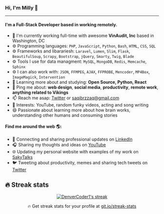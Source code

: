 ### Hi, I'm Milly 👋
---

<!-- I'm Milly, a software engineer with experience in Ruby, Rails, JavaScript, React, MySQL and more. I've been working professionally for about 2 years but got my start back in days of MySpace and LiveJournal. I am enthusiastic about solving problems and outside of work my goal is to increase diversity in technology and help the next generation get their start. I am passionate about accessibility and committed to a web that works for everyone.-->

#### I'm a Full-Stack Developer based in working remotely.

- 🏢 I'm currently working full-time with awesome **VinAudit, Inc** based in Washington, DC
- ⚙️ Programming languages: `PHP`, `JavaScript`, `Python`, `Bash`, `HTML`, `CSS`, `SQL`
- ⚙️ Frameworks and libarariesh: `Laravel`, `Lumen`, `Slim`, `Flask`, `BeautifulSoup`, `Scrapy`, `Bootstrap`, `jQuery`, `Smarty`, `Twig`, `Blade`
- ⚙️ Tools I use for data managment: `MySQL`, `MongoDB`, `Redis`, `Memcache`, `Sphinx`
- ⚙️ I can also work with: `JSON`, `FFMPEG`, `AJAX`, `FFPROBE`, `Mencoder`, `MP4Box`, `ImageMagick`, `Intervention` 
- 🌱 Learning more about and studying: **Open Source, Python, React**
- 💬 Ping me about: **web design**, **social media**, **productivity**, **remote work**, **anything related to Vikings**
- 📫 Reach me asap: <a href="https://twitter.com/sakytalks/">Twitter</a> or saqibrzzaq@gmail.com
- 💜 Interests: YouTube, random funky videos, acting and song writing
- 😄 Passionate about learning more about how brain works, understanding other humans and consuming stories

#### Find me around the web 🌎:
- 💼 Connecting and sharing professional updates on <a href="https://www.linkedin.com/in/sakydev/">LinkedIn</a>
- 🎧 Sharing my thoughts and ideas on <a href="https://www.youtube.com/c/sakytalks/">YouTube</a>
- 🌐 Updating my personal website with examples of my work on <a href="https://sakytalks.bearblog.dev/">SakyTalks</a>
- 🐦 Tweeting about productivity, memes and sharing tech tweets on <a href="https://twitter.com/sakytalks/">Twitter</a>

## 🔥 Streak stats

<!-- GitHub Readme Streak Stats - https://github.com/DenverCoder1/github-readme-streak-stats -->
<p align="center">
  <a href="https://github.com/DenverCoder1/github-readme-streak-stats">
    <img title="🔥 Get streak stats for your profile at git.io/streak-stats" alt="DenverCoder1's streak" src="https://github-readme-streak-stats.herokuapp.com/?user=sakydev&theme=monokai-metallian&hide_border=true"/>
  </a>
  <p align="center">🔥 Get streak stats for your profile at <a href="https://git.io/streak-stats">git.io/streak-stats</a></p>
</p>

<!-- Some badges are from https://github.com/Ileriayo/markdown-badges -->
